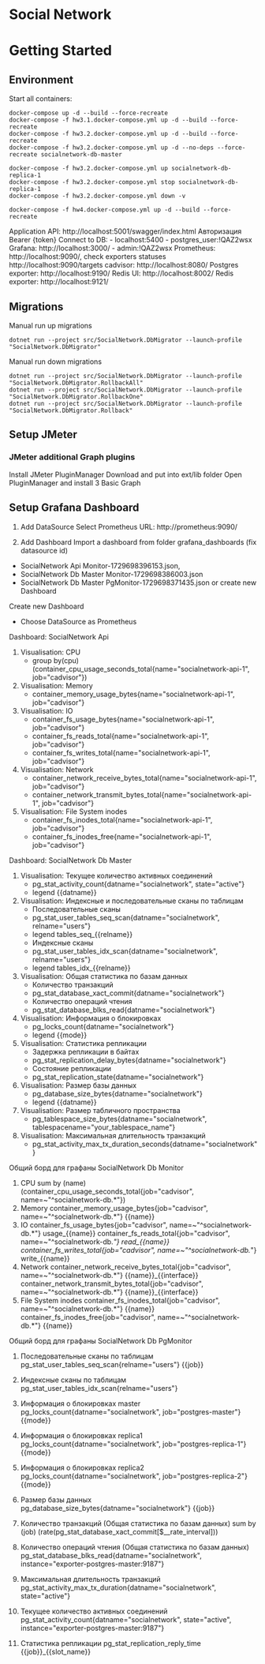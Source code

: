 Social Network 
============

# Getting Started

## Environment

Start all containers:

```
docker-compose up -d --build --force-recreate
docker-compose -f hw3.1.docker-compose.yml up -d --build --force-recreate
docker-compose -f hw3.2.docker-compose.yml up -d --build --force-recreate
docker-compose -f hw3.2.docker-compose.yml up -d --no-deps --force-recreate socialnetwork-db-master

docker-compose -f hw3.2.docker-compose.yml up socialnetwork-db-replica-1
docker-compose -f hw3.2.docker-compose.yml stop socialnetwork-db-replica-1
docker-compose -f hw3.2.docker-compose.yml down -v

docker-compose -f hw4.docker-compose.yml up -d --build --force-recreate

```

Application API: http://localhost:5001/swagger/index.html
Авторизация Bearer {token}
Connect to DB: 
    - localhost:5400
    - postgres_user:!QAZ2wsx
Grafana: http://localhost:3000/
    - admin:!QAZ2wsx
Prometheus: http://localhost:9090/, check exporters statuses http://localhost:9090/targets
cadvisor: http://localhost:8080/
Postgres exporter: http://localhost:9190/
Redis UI: http://localhost:8002/
Redis exporter: http://localhost:9121/


## Migrations

Manual run up migrations
```
dotnet run --project src/SocialNetwork.DbMigrator --launch-profile "SocialNetwork.DbMigrator"
```
Manual run down migrations
```
dotnet run --project src/SocialNetwork.DbMigrator --launch-profile "SocialNetwork.DbMigrator.RollbackAll"
dotnet run --project src/SocialNetwork.DbMigrator --launch-profile "SocialNetwork.DbMigrator.RollbackOne"
dotnet run --project src/SocialNetwork.DbMigrator --launch-profile "SocialNetwork.DbMigrator.Rollback"
```

## Setup JMeter

### JMeter additional Graph plugins

Install JMeter PluginManager
Download and put into ext/lib folder
Open PluginManager and install 3 Basic Graph

## Setup Grafana Dashboard

1. Add DataSource
Select Prometheus
URL: http://prometheus:9090/

2. Add Dashboard
Import a dashboard from folder grafana_dashboards (fix datasource id) 
 - SocialNetwork Api Monitor-1729698396153.json, 
 - SocialNetwork Db Master Monitor-1729698386003.json
 - SocialNetwork Db Master PgMonitor-1729698371435.json
or create new Dashboard

Create new Dashboard
- Choose DataSource as Prometheus

Dashboard: SocialNetwork Api
1. Visualisation: CPU
   - group by(cpu) (container_cpu_usage_seconds_total{name="socialnetwork-api-1", job="cadvisor"})
2. Visualisation: Memory
   - container_memory_usage_bytes{name="socialnetwork-api-1", job="cadvisor"}
3. Visualisation: IO
   - container_fs_usage_bytes{name="socialnetwork-api-1", job="cadvisor"}
   - container_fs_reads_total{name="socialnetwork-api-1", job="cadvisor"}
   - container_fs_writes_total{name="socialnetwork-api-1", job="cadvisor"}
4. Visualisation: Network
   - container_network_receive_bytes_total{name="socialnetwork-api-1", job="cadvisor"}
   - container_network_transmit_bytes_total{name="socialnetwork-api-1", job="cadvisor"}
5. Visualisation: File System inodes
   - container_fs_inodes_total{name="socialnetwork-api-1", job="cadvisor"}
   - container_fs_inodes_free{name="socialnetwork-api-1", job="cadvisor"}

Dashboard: SocialNetwork Db Master
1. Visualisation: Текущее количество активных соединений
   - pg_stat_activity_count{datname="socialnetwork", state="active"}
   - legend {{datname}}
2. Visualisation: Индексные и последовательные сканы по таблицам
   - Последовательные сканы
   - pg_stat_user_tables_seq_scan{datname="socialnetwork", relname="users"}
   - legend tables_seq_{{relname}}
   - Индексные сканы
   - pg_stat_user_tables_idx_scan{datname="socialnetwork", relname="users"}
   - legend tables_idx_{{relname}}
3. Visualisation: Общая статистика по базам данных
   - Количество транзакций
   - pg_stat_database_xact_commit{datname="socialnetwork"}
   - Количество операций чтения
   - pg_stat_database_blks_read{datname="socialnetwork"}
4. Visualisation: Информация о блокировках
   - pg_locks_count{datname="socialnetwork"}
   - legend {{mode}}
5. Visualisation: Статистика репликации
   - Задержка репликации в байтах
   - pg_stat_replication_delay_bytes{datname="socialnetwork"}
   - Состояние репликации
   - pg_stat_replication_state{datname="socialnetwork"}
6. Visualisation: Размер базы данных
   - pg_database_size_bytes{datname="socialnetwork"}
   - legend {{datname}}
7. Visualisation: Размер табличного пространства
   - pg_tablespace_size_bytes{datname="socialnetwork", tablespacename="your_tablespace_name"}
8. Visualisation: Максимальная длительность транзакций
   - pg_stat_activity_max_tx_duration_seconds{datname="socialnetwork"}

Общий борд для графаны SocialNetwork Db Monitor
1. CPU
sum by (name) (container_cpu_usage_seconds_total{job="cadvisor", name=~"^socialnetwork-db.*"})
2. Memory
container_memory_usage_bytes{job="cadvisor", name=~"^socialnetwork-db.*"}
{{name}}
3. IO
container_fs_usage_bytes{job="cadvisor", name=~"^socialnetwork-db.*"}
usage_{{name}}
container_fs_reads_total{job="cadvisor", name=~"^socialnetwork-db.*"}
read_{{name}}
container_fs_writes_total{job="cadvisor", name=~"^socialnetwork-db.*"}
write_{{name}}
4. Network 
container_network_receive_bytes_total{job="cadvisor", name=~"^socialnetwork-db.*"}
   {{name}}_{{interface}}
container_network_transmit_bytes_total{job="cadvisor", name=~"^socialnetwork-db.*"}
   {{name}}_{{interface}}
5. File System inodes
container_fs_inodes_total{job="cadvisor", name=~"^socialnetwork-db.*"}
   {{name}}
container_fs_inodes_free{job="cadvisor", name=~"^socialnetwork-db.*"}
   {{name}}

Общий борд для графаны SocialNetwork Db PgMonitor
1. Последовательные сканы по таблицам
pg_stat_user_tables_seq_scan{relname="users"}
   {{job}}
2. Индексные сканы по таблицам
pg_stat_user_tables_idx_scan{relname="users"}
3. Информация о блокировках master
pg_locks_count{datname="socialnetwork", job="postgres-master"}
   {{mode}}
4. Информация о блокировках replica1
pg_locks_count{datname="socialnetwork", job="postgres-replica-1"}
   {{mode}}
5. Информация о блокировках replica2
pg_locks_count{datname="socialnetwork", job="postgres-replica-2"}
   {{mode}}
6. Размер базы данных
pg_database_size_bytes{datname="socialnetwork"}
   {{job}}

7. Количество транзакций (Общая статистика по базам данных)
   sum by (job) (rate(pg_stat_database_xact_commit[$__rate_interval]))
8. Количество операций чтения (Общая статистика по базам данных)
   pg_stat_database_blks_read{datname="socialnetwork", instance="exporter-postgres-master:9187"}

9. Максимальная длительность транзакций
   pg_stat_activity_max_tx_duration{datname="socialnetwork", state="active"}
10. Текущее количество активных соединений
    pg_stat_activity_count{datname="socialnetwork", state="active", instance="exporter-postgres-master:9187"}

11. Статистика репликации
pg_stat_replication_reply_time
{{job}}_{{slot_name}}